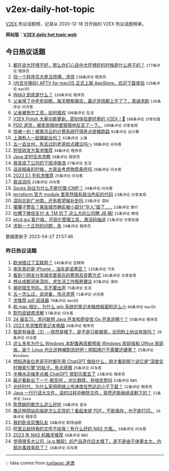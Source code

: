 # v2ex-daily-hot-topic

[V2EX](https://www.v2ex.com/) 热议话题榜，记录从 2020-12-18 日开始的 V2EX 热议话题榜单。

**网站版：[V2EX daily hot topic web](https://boojack.github.io/v2ex-daily-hot-topic-web/)**

## 今日热议话题

<!-- TODAY BEGIN -->

1. [都在说大环境不好，那么你们心目中大环境好的时候是什么样子的？](https://www.v2ex.com/t/935815) `177条评论` `程序员`
1. [找一个程序员大佬当师傅。求师](https://www.v2ex.com/t/935872) `138条评论` `程序员`
1. [[内含兑换码] APTV for macOS 正式上架 AppStore，欢迎下载体验](https://www.v2ex.com/t/935930) `129条评论` `macOS`
1. [Web3 到底是什么？](https://www.v2ex.com/t/935809) `126条评论` `程序员`
1. [父亲得了中老年抑郁，每天郁郁寡欢，最近连班都上不了了，真诚求助](https://www.v2ex.com/t/935831) `126条评论` `问与答`
1. [父亲被拖欠工资，如何维权](https://www.v2ex.com/t/935885) `108条评论` `生活`
1. [V2EX Polish 大量功能更新，即刻体验更好用的 V2EX！🥰](https://www.v2ex.com/t/935916) `108条评论` `分享创造`
1. [PDD 退货，被卖家暗地里狠狠地反击了一下。](https://www.v2ex.com/t/935859) `100条评论` `分享发现`
1. [惊魂一刻！被某讯云的计费系统吓得差点提桶跑路](https://www.v2ex.com/t/935883) `92条评论` `云计算`
1. [上海有人一起做副业吗？](https://www.v2ex.com/t/935846) `61条评论` `上海`
1. [五一去台州，有去过的老哥给点建议吗～](https://www.v2ex.com/t/935804) `50条评论` `问与答`
1. [短信转发方案求推荐](https://www.v2ex.com/t/936016) `34条评论` `程序员`
1. [Java 定时任务求教](https://www.v2ex.com/t/935932) `28条评论` `程序员`
1. [我变成了公司的下班冲锋浩](https://www.v2ex.com/t/936037) `27条评论` `生活`
1. [话说相亲的时候，大家会考虑物质条件吗](https://www.v2ex.com/t/935877) `26条评论` `问与答`
1. [2023 5.1 手机求推荐](https://www.v2ex.com/t/935862) `25条评论` `问与答`
1. [我该润吗](https://www.v2ex.com/t/935800) `25条评论` `问与答`
1. [Socks 协议为什么不能代理 ICMP？](https://www.v2ex.com/t/936040) `24条评论` `问与答`
1. [terraform 官方 module 里竟然插有政治色彩的代码](https://www.v2ex.com/t/935931) `23条评论` `分享发现`
1. [深圳北到广州南，还有希望候补到吗](https://www.v2ex.com/t/935837) `23条评论` `深圳`
1. [噶腰子警告？某些城市确实被小部分“华人”毁了……](https://www.v2ex.com/t/935814) `23条评论` `旅行`
1. [吐槽下微信支付,太 TM 坑了,这么大的公司瞎 JB 搞!](https://www.v2ex.com/t/936036) `21条评论` `微信`
1. [etcd gui 客户端，可视化管理工具，激活码抽送](https://www.v2ex.com/t/935796) `21条评论` `分享创造`
1. [求助一个正则的问题，急](https://www.v2ex.com/t/936024) `19条评论` `程序员`

数据更新于 2023-04-27 21:57:46

<!-- TODAY END -->

### 昨日热议话题

<!-- YESTERDAY BEGIN -->

1. [欧洲错过了互联网？](https://www.v2ex.com/t/935642) `145条评论` `互联网`
1. [电车真的是 iPhone ，油车是诺基亚？](https://www.v2ex.com/t/935540) `125条评论` `汽车`
1. [看到个网友分享城市里骨灰的费用及安葬方式](https://www.v2ex.com/t/935519) `101条评论` `分享发现`
1. [想从成都润来深圳，求生活工作租房建议](https://www.v2ex.com/t/935543) `87条评论` `深圳`
1. [接听陌生号码，先不要出声](https://www.v2ex.com/t/935576) `75条评论` `生活`
1. [五一怎么过，说说看，找点灵感](https://www.v2ex.com/t/935560) `71条评论` `问与答`
1. [求推荐 pdf 阅读器](https://www.v2ex.com/t/935512) `70条评论` `macOS`
1. [和 mac 相比，为什么 win 系统的笔记本触控板面积这么小](https://www.v2ex.com/t/935515) `66条评论` `macOS`
1. [割包皮疑惑求解](https://www.v2ex.com/t/935631) `57条评论` `问与答`
1. [24 届实习，求问联想 Java 开发和奇安信 Go 开发选哪个？](https://www.v2ex.com/t/935603) `55条评论` `程序员`
1. [2023 年求推荐笔记本电脑](https://www.v2ex.com/t/935669) `26条评论` `程序员`
1. [租房有噪音（3）--竟然是楼下，是不是只能搬家，合同附上协议有效吗？](https://www.v2ex.com/t/935546) `26条评论` `问与答`
1. [这么多年为什么 Windows 本配置再高都预装 Windows 家庭版和 Office 家庭版，装个 Linux 也比这种阉割货好吧！明知用户不需要还硬塞？](https://www.v2ex.com/t/935780) `25条评论` `Windows`
1. [想知道各位老哥平时都在用 ChatGPT 做些什么，刚才看到那个说它是“深度实时搜索引擎”的帖子，有点感慨](https://www.v2ex.com/t/935523) `25条评论` `问与答`
1. [半桶水运维差点被 ChatGPT 带到沟里去了](https://www.v2ex.com/t/935568) `23条评论` `程序员`
1. [最近看新出了一个 极空间 ，对比群晖，有啥优势吗](https://www.v2ex.com/t/935557) `23条评论` `NAS`
1. [光纤时代，为什么家用网络上传速度任然远远小于下载？](https://www.v2ex.com/t/935660) `22条评论` `程序员`
1. [Java 一行行读大文件，读的过程中删除文件，竟然还能继续读剩下的？](https://www.v2ex.com/t/935599) `21条评论` `Java`
1. [陈慧娴的歌怎么这么好听](https://www.v2ex.com/t/935679) `19条评论` `音乐`
1. [像这种网站前端是怎么实现的？看起来是 PDF，不能保存，也不能打印。](https://www.v2ex.com/t/935727) `18条评论` `程序员`
1. [我的卧龙凤雏队友](https://www.v2ex.com/t/935569) `18条评论` `职场话题`
1. [阿里云劫持我的文件不给我！有什么好的 NAS 方案。](https://www.v2ex.com/t/935555) `18条评论` `问与答`
1. [2023 年 NAS 机箱求推荐](https://www.v2ex.com/t/935725) `16条评论` `NAS`
1. [觉得很多大公司（e.g.微软）的产品迭代应太慢了，是不是由于体量太大，内部办事效率低了？](https://www.v2ex.com/t/935675) `16条评论` `问与答`

<!-- YESTERDAY END -->

---

💡 Idea comes from [justjavac 迷渡](https://github.com/justjavac/)
